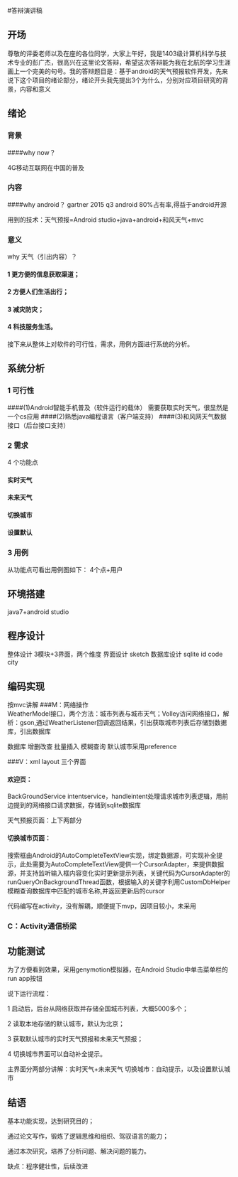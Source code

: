#答辩演讲稿

## 开场
尊敬的评委老师以及在座的各位同学，大家上午好，我是1403级计算机科学与技术专业的彭广杰，很高兴在这里论文答辩，希望这次答辩能为我在北航的学习生涯画上一个完美的句号。我的答辩题目是：基于android的天气预报软件开发，先来说下这个项目的绪论部分，绪论开头我先提出3个为什么，分别对应项目研究的背景，内容和意义


## 绪论

### 背景  
####why now？

4G移动互联网在中国的普及


### 内容
####why android？
gartner 2015 q3 android 80%占有率,得益于android开源

用到的技术：天气预报=Android studio+java+android+和风天气+mvc
### 意义 
why 天气（引出内容）？
#### 1 更方便的信息获取渠道；
#### 2 方便人们生活出行；
#### 3 减灾防灾；
#### 4 科技服务生活。
接下来从整体上对软件的可行性，需求，用例方面进行系统的分析。

## 系统分析
### 1 可行性
####(1)Android智能手机普及（软件运行的载体）
需要获取实时天气，很显然是一个cs应用
####(2)熟悉java编程语言（客户端支持）
####(3)和风网天气数据接口（后台接口支持）

### 2 需求
4 个功能点
#### 实时天气
#### 未来天气
#### 切换城市
#### 设置默认
### 3 用例
从功能点可看出用例图如下：
4个点+用户

## 环境搭建
java7+android studio

## 程序设计
整体设计 3模块+3界面，两个维度
界面设计 sketch
数据库设计 sqlite id code city

## 编码实现
按mvc讲解
###M：网络操作  
WeatherModel接口，两个方法：城市列表与城市天气；Volley访问网络接口，解析：gson,通过WeatherListener回调返回结果，引出获取城市列表后存储到数据库，引出数据库

 数据库   增删改查   批量插入 模糊查询   默认城市采用preference

###V：xml layout  三个界面   

 
#### 欢迎页：
BackGroundService intentservice，handleintent处理请求城市列表逻辑，用前边提到的网络接口请求数据，存储到sqlite数据库
 
 天气预报页面：上下两部分
 
#### 切换城市页面：
 
 搜索框由Android的AutoCompleteTextView实现，绑定数据源，可实现补全提示，此处需要为AutoCompleteTextView提供一个CursorAdapter，来提供数据源，并支持监听输入框内容变化实时更新提示列表，关键代码为CursorAdapter的runQueryOnBackgroundThread函数，根据输入的关键字利用CustomDbHelper模糊查询数据库中匹配的城市名称,并返回更新后的cursor
 

 代码编写在activity，没有解耦，顺便提下mvp，因项目较小，未采用
 
### C：Activity通信桥梁

## 功能测试
为了方便看到效果，采用genymotion模拟器，在Android Studio中单击菜单栏的run app按钮 

说下运行流程：

1 启动后，后台从网络获取并存储全国城市列表，大概5000多个；

2 读取本地存储的默认城市，默认为北京；

3 获取默认城市的实时天气预报和未来天气预报；

4 切换城市界面可以自动补全提示。

主界面分两部分讲解：实时天气+未来天气
切换城市：自动提示，以及设置默认城市
## 结语

基本功能实现，达到研究目的；

通过论文写作，锻炼了逻辑思维和组织、驾驭语言的能力；

通过本次研究，培养了分析问题、解决问题的能力。

缺点：程序健壮性，后续改进
